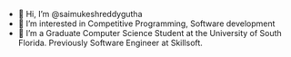 - 👋 Hi, I’m @saimukeshreddygutha
- 👀 I’m interested in Competitive Programming, Software development
- 🌱 I’m a Graduate Computer Science Student at the University of South Florida. Previously Software Engineer at Skillsoft.


<!---
saimukeshreddygutha/saimukeshreddygutha is a ✨ special ✨ repository because its `README.md` (this file) appears on your GitHub profile.
You can click the Preview link to take a look at your changes.
--->
